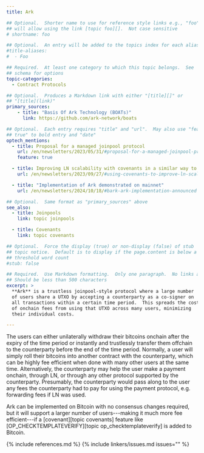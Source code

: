```yaml
---
title: Ark

## Optional.  Shorter name to use for reference style links e.g., "foo"
## will allow using the link [topic foo][].  Not case sensitive
# shortname: foo

## Optional.  An entry will be added to the topics index for each alias
#title-aliases:
#  - Foo

## Required.  At least one category to which this topic belongs.  See
## schema for options
topic-categories:
  - Contract Protocols

## Optional.  Produces a Markdown link with either "[title][]" or
## "[title](link)"
primary_sources:
    - title: "Basis Of Ark Technology (BOATs)"
      link: https://github.com/ark-network/boats

## Optional.  Each entry requires "title" and "url".  May also use "feature:
## true" to bold entry and "date"
optech_mentions:
  - title: Proposal for a managed joinpool protocol
    url: /en/newsletters/2023/05/31/#proposal-for-a-managed-joinpool-protocol
    feature: true

  - title: Improving LN scalability with covenants in a similar way to Ark
    url: /en/newsletters/2023/09/27/#using-covenants-to-improve-ln-scalability

  - title: "Implementation of Ark demonstrated on mainnet"
    url: /en/newsletters/2024/10/18/#bark-ark-implementation-announced

## Optional.  Same format as "primary_sources" above
see_also:
  - title: Joinpools
    link: topic joinpools

  - title: Covenants
    link: topic covenants

## Optional.  Force the display (true) or non-display (false) of stub
## topic notice.  Default is to display if the page.content is below a
## threshold word count
#stub: false

## Required.  Use Markdown formatting.  Only one paragraph.  No links allowed.
## Should be less than 500 characters
excerpt: >
  **Ark** is a trustless joinpool-style protocol where a large number
  of users share a UTXO by accepting a counterparty as a co-signer on
  all transactions within a certain time period.  This spreads the cost
  of onchain fees from using that UTXO across many users, minimizing
  their individual costs.

---
```

The users can either unilaterally withdraw their bitcoins onchain
after the expiry of the time period or instantly and trustlessly
transfer them offchain to the counterparty before the end of the time
period.  Normally, a user will simply roll their bitcoins into another
contract with the counterparty, which can be highly fee efficient when
done with many other users at the same time.  Alternatively, the
counterparty may help the user make a payment onchain, through LN, or
through any other protocol supported by the counterparty.  Presumably,
the counterparty would pass along to the user any fees the
counterparty had to pay for using the payment protocol, e.g.
forwarding fees if LN was used.

Ark can be implemented on Bitcoin with no consensus changes required,
but it will support a larger number of users---making it much more fee
efficient---if a [covenant][topic covenants] feature like
[OP_CHECKTEMPLATEVERIFY][topic op_checktemplateverify] is added to
Bitcoin.

{% include references.md %}
{% include linkers/issues.md issues="" %}
